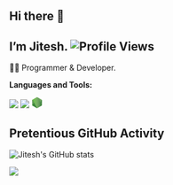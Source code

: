 ## Hi there 👋

<!--
**hiijitesh/hiijitesh** is a ✨ _special_ ✨ repository because its `README.md` (this file) appears on your GitHub profile.

Here are some ideas to get you started:

- 🔭 I’m currently working on ...
- 🌱 I’m currently learning ...
- 👯 I’m looking to collaborate on ...
- 🤔 I’m looking for help with ...
- 💬 Ask me about ...
- 📫 How to reach me: ...
- 😄 Pronouns: ...
- ⚡ Fun fact: ...
-->


<h2> I’m Jitesh. <img src="https://komarev.com/ghpvc/?username=your-github-hiijitesh&label=Profile+views&color=blue" alt="Profile Views"></h2>

 👨‍💻 Programmer & Developer.
 
 **Languages and Tools:**  

<code><img height="20" src="https://engineering.fb.com/wp-content/uploads/2016/05/2000px-Python-logo-notext.svg_.png"></code>
<code><img height="20" src="https://raw.githubusercontent.com/isocpp/logos/master/cpp_logo.png"></code>
<code><img height="20" src="https://raw.githubusercontent.com/github/explore/80688e429a7d4ef2fca1e82350fe8e3517d3494d/topics/nodejs/nodejs.png"></code>
 <br>

<!---
![](https://komarev.com/ghpvc/?username=your-github-hiijitesh&label=Profile+views&color=blue) 


[![Jitesh's GitHub Stats](https://github-readme-stats.vercel.app/api?username=hiijitesh&show_icons=true&icon_color=586069&text_color=586069&bg_color=fff&line_height=30&hide_title=true&title_color=0366d6)](https://github.com/anuraghazra/github-readme-stats) -->

<!--- <img src="https://gpvc.arturio.dev/hiijitesh" alt="Profile views"/> -->
 
<!--- ## Top Languages
![](https://github-readme-stats.vercel.app/api/top-langs/?username=hiijitesh&theme=dark&hide_border=false&include_all_commits=true&count_private=true&layout=compact) -->

## Pretentious GitHub Activity
![Jitesh's GitHub stats](https://github-readme-stats.vercel.app/api?username=hiijitesh&show_icons=true&theme=transparent)

![](https://github-readme-streak-stats.herokuapp.com/?user=hiijitesh&theme=dark&hide_border=false)


<!-- Contribution Graph-->
<!--
<h2 align="center"> Cᴏɴᴛʀɪʙᴜᴛɪᴏɴ Gʀᴀᴘʜ 📈</h2>
<div align="center">
    <img src="https://github-readme-activity-graph.vercel.app/graph?username=hiijitesh&bg_color=011627&color=79d3c3&line=c792ea&point=ffeb95&area=true&hide_border=false" border-radius="15">
</div> 
--->
